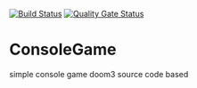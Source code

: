 [![Build Status](https://github.com/RomantsovS/ConsoleGame/actions/workflows/build.yml/badge.svg)](https://github.com/RomantsovS/ConsoleGame/actions/workflows/build.yml)
[![Quality Gate Status](https://sonarcloud.io/api/project_badges/measure?project=RomantsovS_ConsoleGame&metric=alert_status)](https://sonarcloud.io/dashboard?id=RomantsovS_ConsoleGame)
# ConsoleGame
simple console game doom3 source code based
